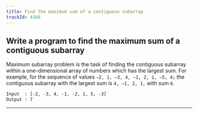 ```yaml
---
title: Find the maximum sum of a contiguous subarray
trackId: 4166
---
```


## Write a program to find the maximum sum of a contiguous subarray

Maximum subarray problem is the task of finding the contiguous subarray within a one-dimensional array of numbers which has the largest sum. For example, for the sequence of values `−2, 1, −3, 4, −1, 2, 1, −5, 4;` the contiguous subarray with the largest sum is `4, −1, 2, 1,` with sum `6`.

```txt
Input  : [-2, -3, 4, -1, -2, 1, 5, -3]
Output : 7
```

---
